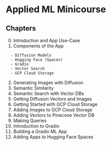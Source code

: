 # Applied ML Minicourse

## Chapters

00. Introduction and App Use-Case
01. Components of the App
```
  - Diffusion Models
  - Hugging Face (Spaces)
  - Gradio
  - Vector Search
  - GCP Cloud Storage
```
02. Generating Images with Diffusion
03. Semantic Similarity
04. Semantic Search with Vector DBs
05. Getting Diffusion Vectors and Images
06. Getting Started with GCP Cloud Storage
07. Adding Images to GCP Cloud Storage
08. Adding Vectors to Pinecone Vector DB
09. Making Queries
10. Introduction to Gradio
11. Building a Gradio ML App
12. Adding Apps to Hugging Face Spaces
